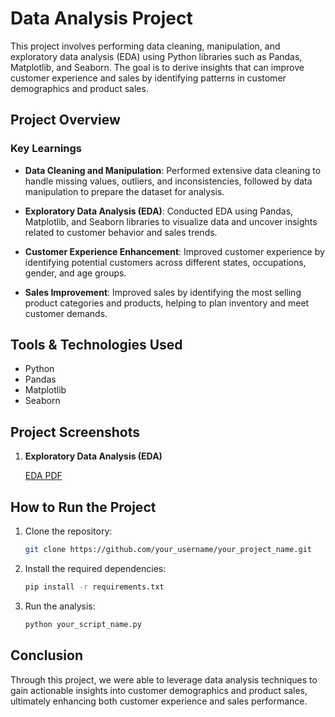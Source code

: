 
# Data Analysis Project

This project involves performing data cleaning, manipulation, and exploratory data analysis (EDA) using Python libraries such as Pandas, Matplotlib, and Seaborn. The goal is to derive insights that can improve customer experience and sales by identifying patterns in customer demographics and product sales.

## Project Overview

### Key Learnings

- **Data Cleaning and Manipulation**: Performed extensive data cleaning to handle missing values, outliers, and inconsistencies, followed by data manipulation to prepare the dataset for analysis.
  
- **Exploratory Data Analysis (EDA)**: Conducted EDA using Pandas, Matplotlib, and Seaborn libraries to visualize data and uncover insights related to customer behavior and sales trends.
  
- **Customer Experience Enhancement**: Improved customer experience by identifying potential customers across different states, occupations, gender, and age groups.
  
- **Sales Improvement**: Improved sales by identifying the most selling product categories and products, helping to plan inventory and meet customer demands.

## Tools & Technologies Used

- Python
- Pandas
- Matplotlib
- Seaborn

## Project Screenshots

1. **Exploratory Data Analysis (EDA)**
   
   [EDA PDF](https://github.com/user-attachments/files/16645311/Output.pdf)

## How to Run the Project

1. Clone the repository:

   ```bash
   git clone https://github.com/your_username/your_project_name.git
   ```

2. Install the required dependencies:

   ```bash
   pip install -r requirements.txt
   ```

3. Run the analysis:

   ```bash
   python your_script_name.py
   ```

## Conclusion

Through this project, we were able to leverage data analysis techniques to gain actionable insights into customer demographics and product sales, ultimately enhancing both customer experience and sales performance.

